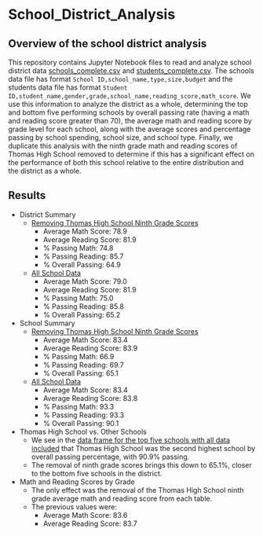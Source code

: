 # School_District_Analysis

## Overview of the school district analysis
This repository contains Jupyter Notebook files to read and analyze school district data [schools_complete.csv](Resources/schools_complete.csv)
and [students_complete.csv](Resources/students_complete.csv). The schools data file has format `School ID,school_name,type,size,budget` and the
students data file has format `Student ID,student_name,gender,grade,school_name,reading_score,math_score`. We use this information to analyze
the district as a whole, determining the top and bottom five performing schools by overall passing rate (having a math and reading score greater
than 70), the average math and reading score by grade level for each school, along with the average scores and percentage passing by school
spending, school size, and school type. Finally, we duplicate this analysis with the ninth grade math and reading scores of Thomas High School
removed to determine if this has a significant effect on the performance of both this school relative to the entire distribution and the
district as a whole.

## Results
- District Summary
  - [Removing Thomas High School Ninth Grade Scores](Resources/district_summary_thomas_removed.png)
    - Average Math Score: 78.9
    - Average Reading Score: 81.9
    - % Passing Math: 74.8
    - % Passing Reading: 85.7
    - % Overall Passing: 64.9
  - [All School Data](Resources/district_summary_all.png)
    - Average Math Score: 79.0
    - Average Reading Score: 81.9
    - % Passing Math: 75.0
    - % Passing Reading: 85.8
    - % Overall Passing: 65.2
- School Summary
  - [Removing Thomas High School Ninth Grade Scores](Resources/school_summary_thomas_removed.png)
    - Average Math Score: 83.4
    - Average Reading Score: 83.9
    - % Passing Math: 66.9
    - % Passing Reading: 69.7
    - % Overall Passing: 65.1
  - [All School Data](Resources/school_summary_all.png)
    - Average Math Score: 83.4
    - Average Reading Score: 83.8
    - % Passing Math: 93.3
    - % Passing Reading: 93.3
    - % Overall Passing: 90.1
- Thomas High School vs. Other Schools
    - We see in the [data frame for the top five schools with all data included](Resources/top_schools_all.png) that Thomas High School was the
      second highest school by overall passing percentage, with 90.9% passing.
    - The removal of ninth grade scores brings this down to 65.1%, closer to the bottom five schools in the district.
- Math and Reading Scores by Grade
    - The only effect was the removal of the Thomas High School ninth grade average math and reading score from each table.
    - The previous values were:
      - Average Math Score: 83.6
      - Average Reading Score: 83.7
